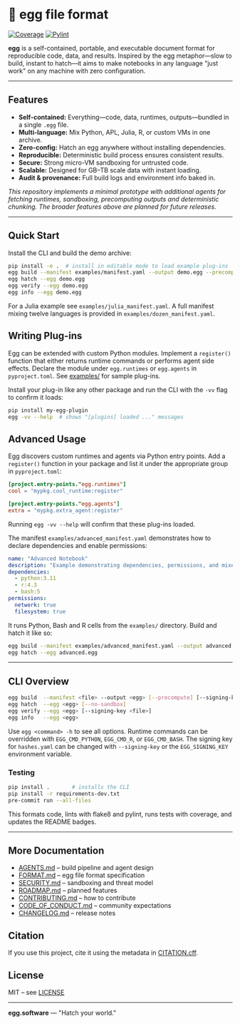 # 🥚 egg file format

[![Coverage](https://img.shields.io/badge/coverage-100%25-cyan)](https://img.shields.io)
[![Pylint](https://img.shields.io/badge/pylint-9.39%2F10-green)](https://pylint.pycqa.org/)

**egg** is a self-contained, portable, and executable document format for reproducible code, data, and results. Inspired by the egg metaphor—slow to build, instant to hatch—it aims to make notebooks in any language "just work" on any machine with zero configuration.

---

## Features

- **Self-contained:** Everything—code, data, runtimes, outputs—bundled in a single `.egg` file.
- **Multi-language:** Mix Python, APL, Julia, R, or custom VMs in one archive.
- **Zero-config:** Hatch an egg anywhere without installing dependencies.
- **Reproducible:** Deterministic build process ensures consistent results.
- **Secure:** Strong micro-VM sandboxing for untrusted code.
- **Scalable:** Designed for GB–TB scale data with instant loading.
- **Audit & provenance:** Full build logs and environment info baked in.

*This repository implements a minimal prototype with additional agents for fetching runtimes, sandboxing, precomputing outputs and deterministic chunking. The broader features above are planned for future releases.*

---

## Quick Start

Install the CLI and build the demo archive:

```bash
pip install -e .  # install in editable mode to load example plug-ins
egg build --manifest examples/manifest.yaml --output demo.egg --precompute
egg hatch --egg demo.egg
egg verify --egg demo.egg
egg info --egg demo.egg
```

For a Julia example see `examples/julia_manifest.yaml`.
A full manifest mixing twelve languages is provided in `examples/dozen_manifest.yaml`.

## Writing Plug-ins

Egg can be extended with custom Python modules. Implement a `register()`
function that either returns runtime commands or performs agent side effects.
Declare the module under `egg.runtimes` or `egg.agents` in
`pyproject.toml`. See [examples/](examples/) for sample plug-ins.

Install your plug-in like any other package and run the CLI with the
``-vv`` flag to confirm it loads:

```bash
pip install my-egg-plugin
egg -vv --help  # shows "[plugins] loaded ..." messages
```

## Advanced Usage

Egg discovers custom runtimes and agents via Python entry points. Add a
`register()` function in your package and list it under the appropriate
group in `pyproject.toml`:

```toml
[project.entry-points."egg.runtimes"]
cool = "mypkg.cool_runtime:register"

[project.entry-points."egg.agents"]
extra = "mypkg.extra_agent:register"
```

Running `egg -vv --help` will confirm that these plug-ins loaded.

The manifest `examples/advanced_manifest.yaml` demonstrates how to
declare dependencies and enable permissions:

```yaml
name: "Advanced Notebook"
description: "Example demonstrating dependencies, permissions, and mixed languages"
dependencies:
  - python:3.11
  - r:4.3
  - bash:5
permissions:
  network: true
  filesystem: true
```

It runs Python, Bash and R cells from the `examples/` directory. Build
and hatch it like so:

```bash
egg build --manifest examples/advanced_manifest.yaml --output advanced.egg --precompute
egg hatch --egg advanced.egg
```

---

## CLI Overview

```bash
egg build  --manifest <file> --output <egg> [--precompute] [--signing-key <file>]
egg hatch  --egg <egg> [--no-sandbox]
egg verify --egg <egg> [--signing-key <file>]
egg info   --egg <egg>
```

Use `egg <command> -h` to see all options. Runtime commands can be overridden with `EGG_CMD_PYTHON`, `EGG_CMD_R`, or `EGG_CMD_BASH`. The signing key for `hashes.yaml` can be changed with `--signing-key` or the `EGG_SIGNING_KEY` environment variable.

### Testing

```bash
pip install .       # installs the CLI
pip install -r requirements-dev.txt
pre-commit run --all-files
```
This formats code, lints with flake8 and pylint, runs tests with coverage,
and updates the README badges.

---

## More Documentation

- [AGENTS.md](AGENTS.md) – build pipeline and agent design
- [FORMAT.md](FORMAT.md) – egg file format specification
- [SECURITY.md](SECURITY.md) – sandboxing and threat model
- [ROADMAP.md](ROADMAP.md) – planned features
- [CONTRIBUTING.md](CONTRIBUTING.md) – how to contribute
- [CODE_OF_CONDUCT.md](CODE_OF_CONDUCT.md) – community expectations
- [CHANGELOG.md](CHANGELOG.md) – release notes

## Citation

If you use this project, cite it using the metadata in [CITATION.cff](CITATION.cff).

## License

MIT – see [LICENSE](LICENSE)

---

**egg.software** — "Hatch your world."
